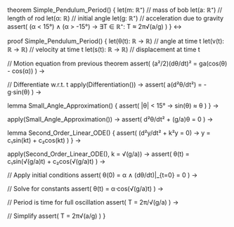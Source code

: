 theorem Simple_Pendulum_Period() {
  let(m: ℝ⁺) // mass of bob
  let(a: ℝ⁺) // length of rod
  let(α: ℝ) // initial angle
  let(g: ℝ⁺) // acceleration due to gravity
  assert(
    (α < 15°) ∧ (α > -15°) →
    ∃T ∈ ℝ⁺: T ≈ 2π√(a/g)
  )
} ↔

proof Simple_Pendulum_Period() {
  let(θ(t): ℝ → ℝ) // angle at time t
  let(v(t): ℝ → ℝ) // velocity at time t
  let(s(t): ℝ → ℝ) // displacement at time t

  // Motion equation from previous theorem
  assert(
    (a²/2)(dθ/dt)² = ga(cos(θ) - cos(α))
  ) →
  
  // Differentiate w.r.t. t
  apply(Differentiation()) →
  assert(
    a(d²θ/dt²) = -g⋅sin(θ)
  ) →

  lemma Small_Angle_Approximation() {
    assert(
      |θ| < 15° → sin(θ) ≈ θ
    )
  } →
  
  apply(Small_Angle_Approximation()) →
  assert(
    d²θ/dt² + (g/a)θ = 0
  ) →

  lemma Second_Order_Linear_ODE() {
    assert(
      (d²y/dt² + k²y = 0) →
      y = c₁sin(kt) + c₂cos(kt)
    )
  } →

  apply(Second_Order_Linear_ODE(), k = √(g/a)) →
  assert(
    θ(t) = c₁sin(√(g/a)t) + c₂cos(√(g/a)t)
  ) →

  // Apply initial conditions
  assert(
    θ(0) = α ∧ (dθ/dt)|_{t=0} = 0
  ) →
  
  // Solve for constants
  assert(
    θ(t) = α⋅cos(√(g/a)t)
  ) →

  // Period is time for full oscillation
  assert(
    T = 2π/√(g/a)
  ) →
  
  // Simplify
  assert(
    T = 2π√(a/g)
  )
}